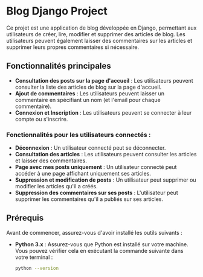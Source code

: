 # Blog Django Project

Ce projet est une application de blog développée en Django, permettant aux utilisateurs de créer, lire, modifier et supprimer des articles de blog. 
Les utilisateurs peuvent également laisser des commentaires sur les articles et supprimer leurs propres commentaires si nécessaire.

## Fonctionnalités principales

- **Consultation des posts sur la page d'accueil** : Les utilisateurs peuvent consulter la liste des articles de blog sur la page d'accueil.
- **Ajout de commentaires** : Les utilisateurs peuvent laisser un commentaire en spécifiant un nom (et l'email pour chaque commentaire).
- **Connexion et Inscription** : Les utilisateurs peuvent se connecter à leur compte ou s'inscrire.
  
### Fonctionnalités pour les utilisateurs connectés :

- **Déconnexion** : Un utilisateur connecté peut se déconnecter.
- **Consultation des articles** : Les utilisateurs peuvent consulter les articles et laisser des commentaires.
- **Page avec mes posts uniquement** : Un utilisateur connecté peut accéder à une page affichant uniquement ses articles.
- **Suppression et modification de posts** : Un utilisateur peut supprimer ou modifier les articles qu'il a créés.
- **Suppression des commentaires sur ses posts** : L'utilisateur peut supprimer les commentaires qu'il a publiés sur ses articles.

## Prérequis

Avant de commencer, assurez-vous d'avoir installé les outils suivants :

- **Python 3.x** : Assurez-vous que Python est installé sur votre machine. Vous pouvez vérifier cela en exécutant la commande suivante dans votre terminal :
  ```bash
  python --version
